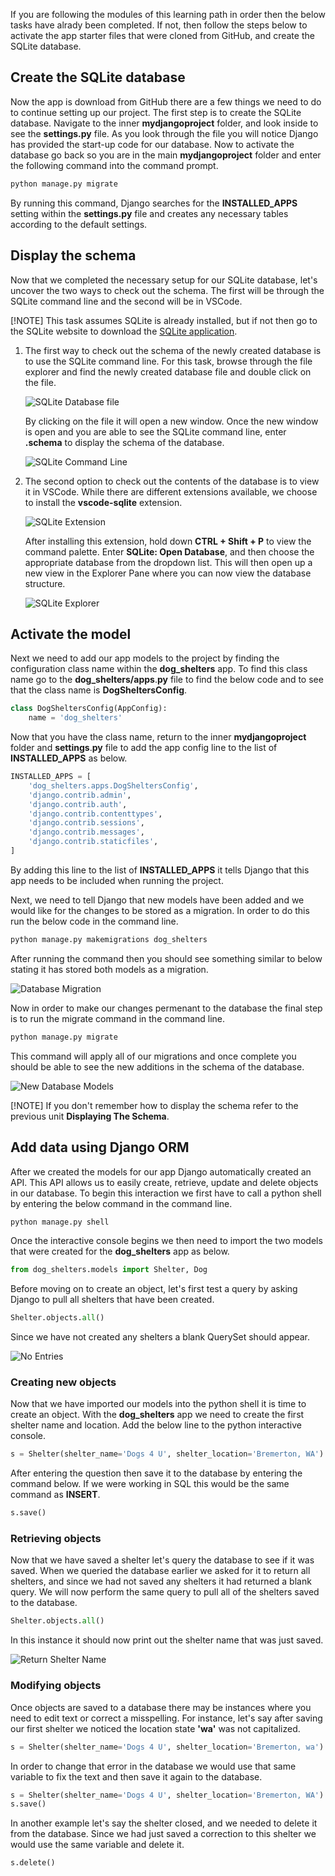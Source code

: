 [1]: https://www.sqlite.org/download.html "Link to SQLite webpage"
[2]: https://docs.djangoproject.com/en/3.1/topics/db/queries/ "Django Queries"

If you are following the modules of this learning path in order then the below tasks have alrady been completed. If not, then follow the steps below to activate the app starter files that were cloned from GitHub, and create the SQLite database.

## Create the SQLite database

Now the app is download from GitHub there are a few things we need to do to continue setting up our project. The first step is to create the SQLite database. Navigate to the inner **mydjangoproject** folder, and look inside to see the **settings.py** file. As you look through the file you will notice Django has provided the start-up code for our database. Now to activate the database go back so you are in the main **mydjangoproject** folder and enter the following command into the command prompt.

```bash
python manage.py migrate
```

By running this command, Django searches for the **INSTALLED_APPS** setting within the **settings.py** file and creates any necessary tables according to the default settings.

## Display the schema

Now that we completed the necessary setup for our SQLite database, let's uncover the two ways to check out the schema. The first will be through the SQLite command line and the second will be in VSCode. 

[!NOTE] This task assumes SQLite is already installed, but if not then go to the SQLite website to download the [SQLite application][1].

1. The first way to check out the schema of the newly created database is to use the SQLite command line. For this task, browse through the file explorer and find the newly created database file and double click on the file.

    ![SQLite Database file](../Module2/Module2_Images/Module2_DBImage.PNG)

    By clicking on the file it will open a new window. Once the new window is open and you are able to see the SQLite command line, enter **.schema** to display the schema of the database.

    ![SQLite Command Line](../Module2/Module2_Images/Module2_SQLiteCommandLine.PNG)

2. The second option to check out the contents of the database is to view it in VSCode. While there are different extensions available, we choose to install the **vscode-sqlite** extension.

    ![SQLite Extension](../Module2/Module2_Images/Module2_VSC_SQLiteExt.PNG)

    After installing this extension, hold down **CTRL + Shift + P** to view the command palette. Enter **SQLite: Open Database**, and then choose the appropriate database from the dropdown list. This will then open up a new view in the Explorer Pane where you can now view the database structure.

    ![SQLite Explorer](../Module2/Module2_Images/Module2_VSC_SQLiteDBOpen.PNG)

## Activate the model

Next we need to add our app models to the project by finding the configuration class name within the **dog_shelters** app. To find this class name go to the **dog_shelters/apps**.**py** file to find the below code and to see that the class name is **DogSheltersConfig**.

```python
class DogSheltersConfig(AppConfig):
    name = 'dog_shelters'
```

Now that you have the class name, return to the inner **mydjangoproject** folder and **settings**.**py** file to add the app config line to the list of **INSTALLED_APPS** as below.

```python
INSTALLED_APPS = [
    'dog_shelters.apps.DogSheltersConfig',
    'django.contrib.admin',
    'django.contrib.auth',
    'django.contrib.contenttypes',
    'django.contrib.sessions',
    'django.contrib.messages',
    'django.contrib.staticfiles',
]
```

By adding this line to the list of **INSTALLED_APPS** it tells Django that this app needs to be included when running the project.

Next, we need to tell Django that new models have been added and we would like for the changes to be stored as a migration. In order to do this run the below code in the command line.

```bash
python manage.py makemigrations dog_shelters
```

After running the command then you should see something similar to below stating it has stored both models as a migration.

![Database Migration](../Module2/Module2_Images/Module2_ModelMigration.PNG)

Now in order to make our changes permenant to the database the final step is to run the migrate command in the command line.

```bash
python manage.py migrate
```

This command will apply all of our migrations and once complete you should be able to see the new additions in the schema of the database. 

![New Database Models](../Module2/Module2_Images/Module2_AddModels.PNG)


[!NOTE] If you don't remember how to display the schema refer to the previous unit **Displaying The Schema**.

## Add data using Django ORM

After we created the models for our app Django automatically created an API. This API allows us to easily create, retrieve, update and delete objects in our database. To begin this interaction we first have to call a python shell by entering the below command in the command line.

```bash
python manage.py shell
```

Once the interactive console begins we then need to import the two models that were created for the **dog_shelters** app as below.

```python
from dog_shelters.models import Shelter, Dog 
```

Before moving on to create an object, let's first test a query by asking Django to pull all shelters that have been created. 

```python
Shelter.objects.all()
```
Since we have not created any shelters a blank QuerySet should appear.

![No Entries](../Module2/Module2_Images/Module2_NoObjects.PNG)

### Creating new objects

Now that we have imported our models into the python shell it is time to create an object. With the **dog_shelters** app we need to create the first shelter name and location. Add the below line to the python interactive console.

```python
s = Shelter(shelter_name='Dogs 4 U', shelter_location='Bremerton, WA')
```

After entering the question then save it to the database by entering the command below. If we were working in SQL this would be the same command as **INSERT**.

```python
s.save()
```

### Retrieving objects

Now that we have saved a shelter let's query the database to see if it was saved. When we queried the database earlier we asked for it to return all shelters, and since we had not saved any shelters it had returned a blank query. We will now perform the same query to pull all of the shelters saved to the database.

```python
Shelter.objects.all()
```
In this instance it should now print out the shelter name that was just saved.

![Return Shelter Name](../Module2/Module2_Images/Module2_ReturnShelter.PNG)

### Modifying objects

Once objects are saved to a database there may be instances where you need to edit text or correct a misspelling. For instance, let's say after saving our first shelter we noticed the location state **'wa'** was not capitalized. 

```python
s = Shelter(shelter_name='Dogs 4 U', shelter_location='Bremerton, wa')
```

In order to change that error in the database we would use that same variable to fix the text and then save it again to the database.

```python
s = Shelter(shelter_name='Dogs 4 U', shelter_location='Bremerton, WA')
s.save()
```

In another example let's say the shelter closed, and we needed to delete it from the database. Since we had just saved a correction to this shelter we would use the same variable and delete it.

```python
s.delete()
```
